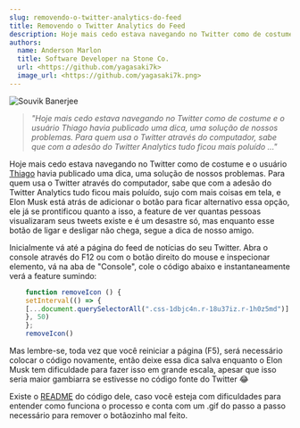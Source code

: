 ```yaml
---
slug: removendo-o-twitter-analytics-do-feed
title: Removendo o Twitter Analytics do Feed
description: Hoje mais cedo estava navegando no Twitter como de costume e o usuário Thiago havia publicado uma dica, uma solução de nossos problemas. Para quem usa o Twitter através do computador, sabe que com a adesão do Twitter Analytics tudo ficou mais poluído
authors:
  name: Anderson Marlon
  title: Software Developer na Stone Co.
  url: <https://github.com/yagasaki7k>
  image_url: <https://github.com/yagasaki7k.png>
---
```


![](https://images.unsplash.com/photo-1616469829167-0bd76a80c913?ixlib=rb-4.0.3&ixid=MnwxMjA3fDB8MHxwaG90by1wYWdlfHx8fGVufDB8fHx8&auto=format&fit=crop&w=1470&q=80 "Souvik Banerjee")

> _"Hoje mais cedo estava navegando no Twitter como de costume e o usuário Thiago havia publicado uma dica, uma solução de nossos problemas. Para quem usa o Twitter através do computador, sabe que com a adesão do Twitter Analytics tudo ficou mais poluído ..."_

Hoje mais cedo estava navegando no Twitter como de costume e o usuário [Thiago](https://twitter.com/ThiagoMota014) havia publicado uma dica, uma solução de nossos problemas. Para quem usa o Twitter através do computador, sabe que com a adesão do Twitter Analytics tudo ficou mais poluído, sujo com mais coisas em tela, e Elon Musk está atrás de adicionar o botão para ficar alternativo essa opção, ele já se prontificou quanto a isso, a feature de ver quantas pessoas visualizaram seus tweets existe e é um desastre só, mas enquanto esse botão de ligar e desligar não chega, segue a dica de nosso amigo.

Inicialmente vá até a página do feed de notícias do seu Twitter. Abra o console através do F12 ou com o botão direito do mouse e inspecionar elemento, vá na aba de "Console", cole o código abaixo e instantaneamente verá a feature sumindo:

```javascript
    function removeIcon () {  
    setInterval(() => {
    [...document.querySelectorAll(".css-1dbjc4n.r-18u37iz.r-1h0z5md")].filter(div => div.innerHTML.includes("analytics")).forEach(div => div.remove())
    }, 50)
    };
    removeIcon()
```

Mas lembre-se, toda vez que você reiniciar a página (F5), será necessário colocar o código novamente, então deixe essa dica salva enquanto o Elon Musk tem dificuldade para fazer isso em grande escala, apesar que isso seria maior gambiarra se estivesse no código fonte do Twitter 😂

Existe o [README](https://github.com/Thiago-Mota-Santos/Remove-twitter-icon) do código dele, caso você esteja com dificuldades para entender como funciona o processo e conta com um .gif do passo a passo necessário para remover o botãozinho mal feito.
